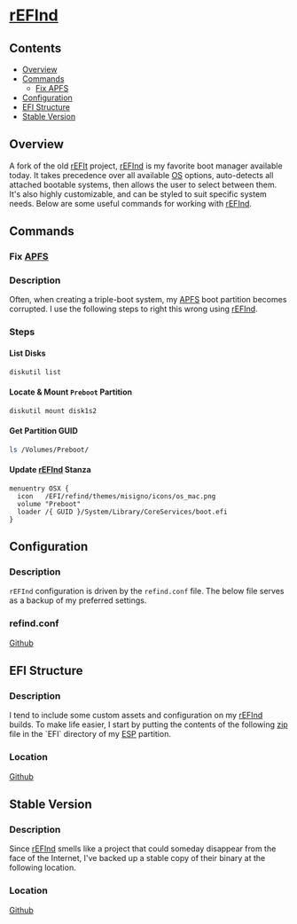 # [rEFInd](http://www.rodsbooks.com/refind/)

## Contents

- [Overview](#overview)
- [Commands](#commands)
  - [Fix APFS](#fix-apfs)
- [Configuration](#Configuration)
- [EFI Structure](#efi-structure)
- [Stable Version](#stable-version)

## Overview

A fork of the old [rEFIt](http://refit.sourceforge.net/) project, [rEFInd](http://www.rodsbooks.com/refind/) is my favorite boot manager available today. It takes precedence over all available [OS](https://en.wikipedia.org/wiki/Operating_system) options, auto-detects all attached bootable systems, then allows the user to select between them. It's also highly customizable, and can be styled to suit specific system needs. Below are some useful commands for working with [rEFInd](http://www.rodsbooks.com/refind/).

## Commands

### Fix [APFS](https://en.wikipedia.org/wiki/Apple_File_System)

### Description

Often, when creating a triple-boot system, my [APFS](https://en.wikipedia.org/wiki/Apple_File_System) boot partition becomes corrupted. I use the following steps to right this wrong using [rEFInd](http://www.rodsbooks.com/refind/).

### Steps

#### List Disks

```bash
diskutil list
```

#### Locate & Mount `Preboot` Partition

```bash
diskutil mount disk1s2
```

#### Get Partition GUID

```bash
ls /Volumes/Preboot/
```

#### Update [rEFInd](http://www.rodsbooks.com/refind/) Stanza

```
menuentry OSX {
  icon   /EFI/refind/themes/misigno/icons/os_mac.png
  volume "Preboot"
  loader /{ GUID }/System/Library/CoreServices/boot.efi
}
```

## Configuration

### Description

`rEFInd` configuration is driven by the `refind.conf` file. The below file serves as a backup of my preferred settings.

### refind.conf

[Github](https://github.com/efournier92/Notes/blob/master/Refind/refind.conf)

## EFI Structure

### Description

I tend to include some custom assets and configuration on my [rEFInd](http://www.rodsbooks.com/refind/) builds. To make life easier, I start by putting the contents of the following [zip](https://en.wikipedia.org/wiki/Zip_(file_format)) file in the `EFI` directory of my [ESP](https://en.wikipedia.org/wiki/EFI_system_partition) partition.

### Location

[Github](https://github.com/efournier92/Notes/blob/master/Refind/EFI.zip)

## Stable Version

### Description

Since [rEFInd](http://www.rodsbooks.com/refind/) smells like a project that could someday disappear from the face of the Internet, I've backed up a stable copy of their binary at the following location.

### Location

[Github](https://github.com/efournier92/Notes/blob/master/Refind/refind-bin-0.11.2.zip)

